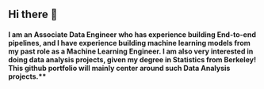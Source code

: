 ## Hi there 👋

#### I am an Associate Data Engineer who has experience building End-to-end pipelines, and I have experience building machine learning models from my past role as a Machine Learning Engineer. I am also very interested in doing data analysis projects, given my degree in Statistics from Berkeley! This github portfolio will mainly center around such Data Analysis projects.**

